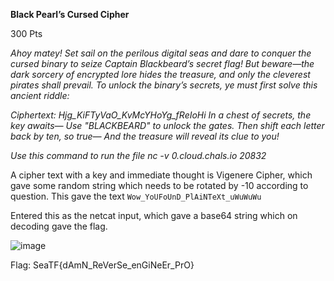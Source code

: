 **Black Pearl’s Cursed Cipher**

300 Pts

_Ahoy matey! Set sail on the perilous digital seas and dare to conquer the cursed binary to seize Captain Blackbeard’s secret flag! But beware—the dark sorcery of encrypted lore hides the treasure, and only the cleverest pirates shall prevail. To unlock the binary’s secrets, ye must first solve this ancient riddle:_

_Ciphertext: Hjg_KiFTyVaO_KvMcYHoYg_fReIoHi In a chest of secrets, the key awaits— Use "BLACKBEARD" to unlock the gates. Then shift each letter back by ten, so true— And the treasure will reveal its clue to you!_

_Use this command to run the file nc -v 0.cloud.chals.io 20832_

A cipher text with a key and immediate thought is Vigenere Cipher, which gave some random string which needs to be rotated by -10 according to question. This gave the text `Wow_YoUFoUnD_PlAiNTeXt_uWuWuWu`

Entered this as the netcat input, which gave a base64 string which on decoding gave the flag. 

![image](https://github.com/user-attachments/assets/3a1d2335-d28f-44e5-a69a-32b84a544337)

Flag: SeaTF{dAmN_ReVerSe_enGiNeEr_PrO}
